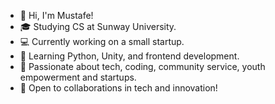 - 👋 Hi, I'm Mustafe!
- 🎓 Studying CS at Sunway University.
- 💻 Currently working on a small startup.
- 🌱 Learning Python, Unity, and frontend development.
- 🚀 Passionate about tech, coding, community service, youth empowerment and startups.
- 🤝 Open to collaborations in tech and innovation!

<!--
**Musteab/musteab** is a ✨ _special_ ✨ repository because its `README.md` (this file) appears on your GitHub profile.

Here are some ideas to get you started:

- 🔭 I’m currently working on ...
- 🌱 I’m currently learning ...
- 👯 I’m looking to collaborate on ...
- 🤔 I’m looking for help with ...
- 💬 Ask me about ...
- 📫 How to reach me: ...
- 😄 Pronouns: ...
- ⚡ Fun fact: ...
-->
